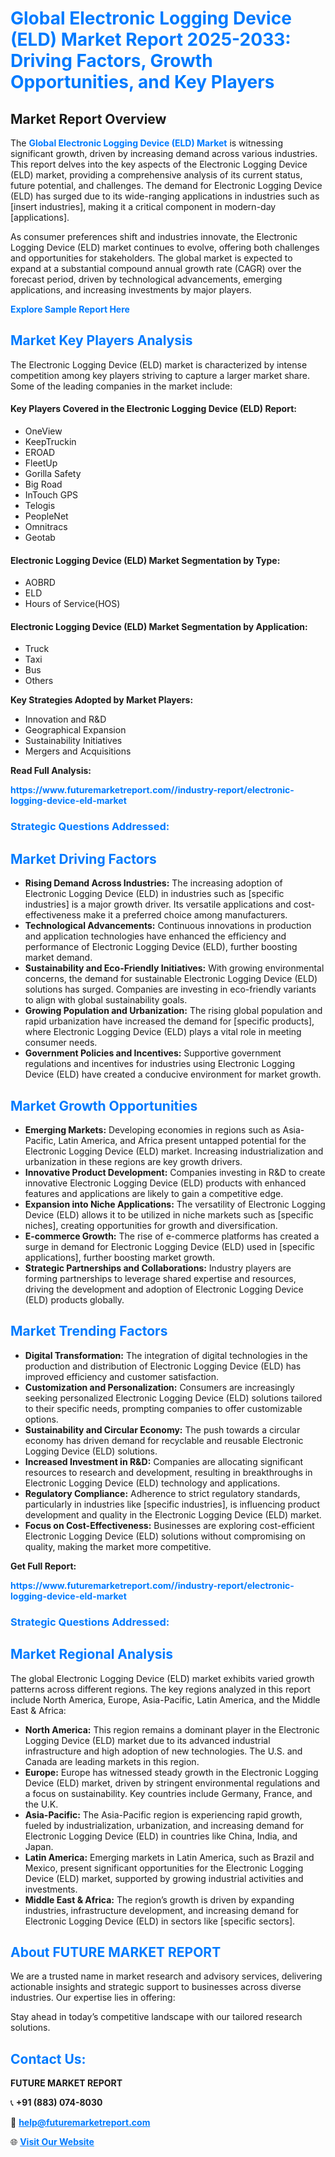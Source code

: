 <h1 style="color: #007BFF;">Global Electronic Logging Device (ELD) Market Report 2025-2033: Driving Factors, Growth Opportunities, and Key Players</h1>

<section id="overview">
<h2>Market Report Overview</h2>
<p>The <a href="https://www.futuremarketreport.com//industry-report/electronic-logging-device-eld-market" style="color: #007BFF; text-decoration: none;"><strong>Global Electronic Logging Device (ELD) Market</strong></a> is witnessing significant growth, driven by increasing demand across various industries. This report delves into the key aspects of the Electronic Logging Device (ELD) market, providing a comprehensive analysis of its current status, future potential, and challenges. The demand for Electronic Logging Device (ELD) has surged due to its wide-ranging applications in industries such as [insert industries], making it a critical component in modern-day [applications].</p>
<p>As consumer preferences shift and industries innovate, the Electronic Logging Device (ELD) market continues to evolve, offering both challenges and opportunities for stakeholders. The global market is expected to expand at a substantial compound annual growth rate (CAGR) over the forecast period, driven by technological advancements, emerging applications, and increasing investments by major players.</p>
</section>

<section id="overview">
<p><a href="https://www.futuremarketreport.com//request-sample/reportId=54152" style="color: #007BFF; text-decoration: none;"><strong>Explore Sample Report Here</strong></a></p>
</section>

<section id="key-players">
<h2 style="color: #007BFF;">Market Key Players Analysis</h2>
<p>The Electronic Logging Device (ELD) market is characterized by intense competition among key players striving to capture a larger market share. Some of the leading companies in the market include:</p>
<h4>Key Players Covered in the Electronic Logging Device (ELD) Report:</h4>
<ul><li>OneView</li><li>KeepTruckin</li><li>EROAD</li><li>FleetUp</li><li>Gorilla Safety</li><li>Big Road</li><li>InTouch GPS</li><li>Telogis</li><li>PeopleNet</li><li>Omnitracs</li><li>Geotab</li></ul>
<h4>Electronic Logging Device (ELD) Market Segmentation by Type:</h4>
<ul><li>AOBRD</li><li>ELD</li><li>Hours of Service(HOS)</li></ul>

<h4>Electronic Logging Device (ELD) Market Segmentation by Application:</h4>
<ul><li>Truck</li><li>Taxi</li><li>Bus</li><li>Others</li></ul>
<p><strong>Key Strategies Adopted by Market Players:</strong></p>
<ul>
<li>Innovation and R&D</li>
<li>Geographical Expansion</li>
<li>Sustainability Initiatives</li>
<li>Mergers and Acquisitions</li>
</ul>
</section>

<section>
<p><strong>Read Full Analysis: </strong></p><a href="https://www.futuremarketreport.com//industry-report/electronic-logging-device-eld-market" style="color: #007BFF; text-decoration: none;"><strong>https://www.futuremarketreport.com//industry-report/electronic-logging-device-eld-market</strong></a>
<h3 style="color: #007BFF;">Strategic Questions Addressed:</h3>
</section>

<section id="driving-factors">
<h2 style="color: #007BFF;">Market Driving Factors</h2>
<ul>
<li><strong>Rising Demand Across Industries:</strong> The increasing adoption of Electronic Logging Device (ELD) in industries such as [specific industries] is a major growth driver. Its versatile applications and cost-effectiveness make it a preferred choice among manufacturers.</li>
<li><strong>Technological Advancements:</strong> Continuous innovations in production and application technologies have enhanced the efficiency and performance of Electronic Logging Device (ELD), further boosting market demand.</li>
<li><strong>Sustainability and Eco-Friendly Initiatives:</strong> With growing environmental concerns, the demand for sustainable Electronic Logging Device (ELD) solutions has surged. Companies are investing in eco-friendly variants to align with global sustainability goals.</li>
<li><strong>Growing Population and Urbanization:</strong> The rising global population and rapid urbanization have increased the demand for [specific products], where Electronic Logging Device (ELD) plays a vital role in meeting consumer needs.</li>
<li><strong>Government Policies and Incentives:</strong> Supportive government regulations and incentives for industries using Electronic Logging Device (ELD) have created a conducive environment for market growth.</li>
</ul>
</section>

<section id="growth-opportunities">
<h2 style="color: #007BFF;">Market Growth Opportunities</h2>
<ul>
<li><strong>Emerging Markets:</strong> Developing economies in regions such as Asia-Pacific, Latin America, and Africa present untapped potential for the Electronic Logging Device (ELD) market. Increasing industrialization and urbanization in these regions are key growth drivers.</li>
<li><strong>Innovative Product Development:</strong> Companies investing in R&D to create innovative Electronic Logging Device (ELD) products with enhanced features and applications are likely to gain a competitive edge.</li>
<li><strong>Expansion into Niche Applications:</strong> The versatility of Electronic Logging Device (ELD) allows it to be utilized in niche markets such as [specific niches], creating opportunities for growth and diversification.</li>
<li><strong>E-commerce Growth:</strong> The rise of e-commerce platforms has created a surge in demand for Electronic Logging Device (ELD) used in [specific applications], further boosting market growth.</li>
<li><strong>Strategic Partnerships and Collaborations:</strong> Industry players are forming partnerships to leverage shared expertise and resources, driving the development and adoption of Electronic Logging Device (ELD) products globally.</li>
</ul>
</section>

<section id="trending-factors">
<h2 style="color: #007BFF;">Market Trending Factors</h2>
<ul>
<li><strong>Digital Transformation:</strong> The integration of digital technologies in the production and distribution of Electronic Logging Device (ELD) has improved efficiency and customer satisfaction.</li>
<li><strong>Customization and Personalization:</strong> Consumers are increasingly seeking personalized Electronic Logging Device (ELD) solutions tailored to their specific needs, prompting companies to offer customizable options.</li>
<li><strong>Sustainability and Circular Economy:</strong> The push towards a circular economy has driven demand for recyclable and reusable Electronic Logging Device (ELD) solutions.</li>
<li><strong>Increased Investment in R&D:</strong> Companies are allocating significant resources to research and development, resulting in breakthroughs in Electronic Logging Device (ELD) technology and applications.</li>
<li><strong>Regulatory Compliance:</strong> Adherence to strict regulatory standards, particularly in industries like [specific industries], is influencing product development and quality in the Electronic Logging Device (ELD) market.</li>
<li><strong>Focus on Cost-Effectiveness:</strong> Businesses are exploring cost-efficient Electronic Logging Device (ELD) solutions without compromising on quality, making the market more competitive.</li>
</ul>
</section>

<section>
<p><strong>Get Full Report: </strong></p><a href="https://www.futuremarketreport.com//industry-report/electronic-logging-device-eld-market" style="color: #007BFF; text-decoration: none;"><strong>https://www.futuremarketreport.com//industry-report/electronic-logging-device-eld-market</strong></a>
<h3 style="color: #007BFF;">Strategic Questions Addressed:</h3>
</section>


<section id="regional-analysis">
<h2 style="color: #007BFF;">Market Regional Analysis</h2>
<p>The global Electronic Logging Device (ELD) market exhibits varied growth patterns across different regions. The key regions analyzed in this report include North America, Europe, Asia-Pacific, Latin America, and the Middle East & Africa:</p>
<ul>
<li><strong>North America:</strong> This region remains a dominant player in the Electronic Logging Device (ELD) market due to its advanced industrial infrastructure and high adoption of new technologies. The U.S. and Canada are leading markets in this region.</li>
<li><strong>Europe:</strong> Europe has witnessed steady growth in the Electronic Logging Device (ELD) market, driven by stringent environmental regulations and a focus on sustainability. Key countries include Germany, France, and the U.K.</li>
<li><strong>Asia-Pacific:</strong> The Asia-Pacific region is experiencing rapid growth, fueled by industrialization, urbanization, and increasing demand for Electronic Logging Device (ELD) in countries like China, India, and Japan.</li>
<li><strong>Latin America:</strong> Emerging markets in Latin America, such as Brazil and Mexico, present significant opportunities for the Electronic Logging Device (ELD) market, supported by growing industrial activities and investments.</li>
<li><strong>Middle East & Africa:</strong> The region’s growth is driven by expanding industries, infrastructure development, and increasing demand for Electronic Logging Device (ELD) in sectors like [specific sectors].</li>
</ul>
</section>

<footer>
<h2 style="color: #007BFF;">About FUTURE MARKET REPORT</h2>
<p>We are a trusted name in market research and advisory services, delivering actionable insights and strategic support to businesses across diverse industries. Our expertise lies in offering:</p>

<p>Stay ahead in today’s competitive landscape with our tailored research solutions.</p>

<h2 style="color: #007BFF;">Contact Us:</h2>
<p><strong>FUTURE MARKET REPORT</strong></p>
<p>📞 <strong>+91 (883) 074-8030</strong></p>
<p>📧 <strong><a href="mailto:help@futuremarketreport.com" style="color: #007BFF;">help@futuremarketreport.com</a></strong></p>
<p>🌐 <strong><a href="https://www.futuremarketreport.com/" style="color: #007BFF;">Visit Our Website</a></strong></p>
</footer>